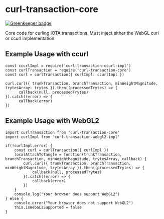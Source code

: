 # curl-transaction-core

[![Greenkeeper badge](https://badges.greenkeeper.io/pRizz/curl-transaction-core.svg)](https://greenkeeper.io/)

Core code for curling IOTA transactions. Must inject either the WebGL curl or ccurl implementation.

## Example Usage with ccurl

    const ccurlImpl = require('curl-transaction-ccurl-impl')
    const curlTransaction = require('curl-transaction-core')
    const curl = curlTransaction({ curlImpl: ccurlImpl })
    
    curl.curl({ trunkTransaction, branchTransaction, minWeightMagnitude, trytesArray: trytes }).then((processedTrytes) => {
          callback(null, processedTrytes)
    }).catch((error) => {
          callback(error)
    })


## Example Usage with WebGL2
    import curlTransaction from 'curl-transaction-core'
    import curlImpl from 'curl-transaction-webgl2-impl'
    
    if(!curlImpl.error) {
        const curl = curlTransaction({ curlImpl })
        localAttachToTangle = function(trunkTransaction, branchTransaction, minWeightMagnitude, trytesArray, callback) {
            curl.curl({ trunkTransaction, branchTransaction, minWeightMagnitude, trytesArray }).then((processedTrytes) => {
                callback(null, processedTrytes)
            }).catch((error) => {
                callback(error)
            })
        }
        console.log("Your browser does support WebGL2")
    } else {
        console.error("Your browser does not support WebGL2")
        this.isWebGL2Supported = false
    }



